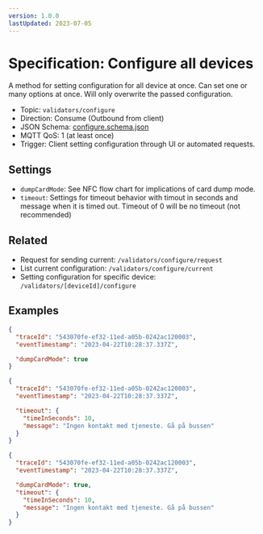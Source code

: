 ```yaml
---
version: 1.0.0
lastUpdated: 2023-07-05
---
```


# Specification: Configure all devices

A method for setting configuration for all device at once. Can set one or many
options at once. Will only overwrite the passed configuration.

- Topic: `validators/configure`
- Direction: Consume (Outbound from client)
- JSON Schema: [configure.schema.json](./configure.schema.json)
- MQTT QoS: 1 (at least once)
- Trigger: Client setting configuration through UI or automated requests.

## Settings

- `dumpCardMode`: See NFC flow chart for implications of card dump mode.
- `timeout`: Settings for timeout behavior with timout in seconds and message
  when it is timed out. Timeout of 0 will be no timeout (not recommended)

## Related

- Request for sending current: `/validators/configure/request`
- List current configuration: `/validators/configure/current`
- Setting configuration for specific device: `/validators/[deviceId]/configure`

## Examples

```json
{
  "traceId": "543070fe-ef32-11ed-a05b-0242ac120003",
  "eventTimestamp": "2023-04-22T10:28:37.337Z",

  "dumpCardMode": true
}
```

```json
{
  "traceId": "543070fe-ef32-11ed-a05b-0242ac120003",
  "eventTimestamp": "2023-04-22T10:28:37.337Z",

  "timeout": {
    "timeInSeconds": 10,
    "message": "Ingen kontakt med tjeneste. Gå på bussen"
  }
}
```

```json
{
  "traceId": "543070fe-ef32-11ed-a05b-0242ac120003",
  "eventTimestamp": "2023-04-22T10:28:37.337Z",

  "dumpCardMode": true,
  "timeout": {
    "timeInSeconds": 10,
    "message": "Ingen kontakt med tjeneste. Gå på bussen"
  }
}
```
